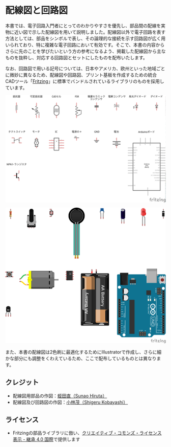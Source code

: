 # 配線図と回路図

本書では、電子回路入門者にとってのわかりやすさを優先し、部品間の配線を実物に近い図で示した配線図を用いて説明しました。配線図以外で電子回路を表す方法としては、部品をシンボルで表し、その論理的な接続を示す回路図が広く用いられており、特に複雑な電子回路において有効です。そこで、本書の内容からさらに先のことを学びたいという方の参考になるよう、掲載した配線図から主なものを抜粋し、対応する回路図とセットにしたものを配布いたします。

なお、回路図で用いる記号については、日本やアメリカ、欧州といった地域ごとに微妙に異なるため、配線図や回路図、プリント基板を作成するための統合CADツール「[Fritzing](http://fritzing.org/)」に標準でバンドルされているライブラリのものを採用しています。

![主な部品（回路図）](parts_schem.png)

![主な部品（配線図）](parts_bb.png)

また、本書の配線図は2色刷に最適化するためにIllustratorで作成し、さらに細かな部分にも調整をくわえているため、ここで配布しているものとは異なります。

## クレジット

* 配線図用部品の作図：[蛭田直（Sunao Hiruta）](https://github.com/SunaoHiruta)
* 配線図及び回路図の作図：[小林茂（Shigeru Kobayashi）](https://github.com/kotobuki)

## ライセンス

* Fritzingの部品ライブラリに倣い、[クリエイティブ・コモンズ・ライセンス 表示 - 継承 4.0 国際](https://creativecommons.org/licenses/by-sa/4.0/deed.ja)で提供します